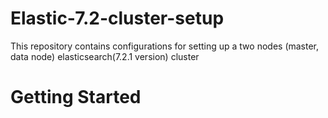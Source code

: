 # Elastic-7.2-cluster-setup
  This repository contains configurations for setting up a two nodes (master, data node) elasticsearch(7.2.1 version) cluster

# Getting Started
